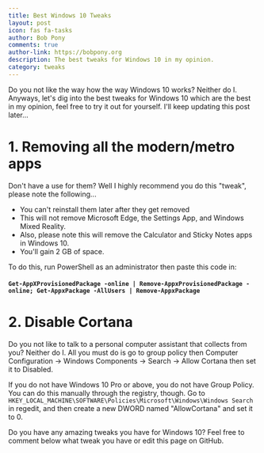 ```yaml
---
title: Best Windows 10 Tweaks
layout: post
icon: fas fa-tasks
author: Bob Pony
comments: true
author-link: https://bobpony.org
description: The best tweaks for Windows 10 in my opinion.
category: tweaks
---
```


Do you not like the way how the way Windows 10 works? Neither do I. Anyways, let's dig into the best tweaks for Windows 10 which are the best in my opinion, feel free to try it out for yourself. I'll keep updating this post later...
# 1. Removing all the modern/metro apps
Don't have a use for them? Well I highly recommend you do this "tweak", please note the following...
- You can't reinstall them later after they get removed
- This will not remove Microsoft Edge, the Settings App, and Windows Mixed Reality.
- Also, please note this will remove the Calculator and Sticky Notes apps in Windows 10.
- You'll gain 2 GB of space.

To do this, run PowerShell as an administrator then paste this code in:

#### ```Get-AppXProvisionedPackage -online | Remove-AppxProvisionedPackage -online; Get-AppxPackage -AllUsers | Remove-AppxPackage```
# 2. Disable Cortana
Do you not like to talk to a personal computer assistant that collects from you? Neither do I. All you must do is go to group policy then Computer Configuration -> Windows Components -> Search -> Allow Cortana then set it to Disabled.

If you do not have Windows 10 Pro or above, you do not have Group Policy.
You can do this manually through the registry, though.
Go to `HKEY_LOCAL_MACHINE\SOFTWARE\Policies\Microsoft\Windows\Windows Search` in regedit, and then create a new DWORD named "AllowCortana" and set it to 0.

Do you have any amazing tweaks you have for Windows 10? Feel free to comment below what tweak you have or edit this page on GitHub.
